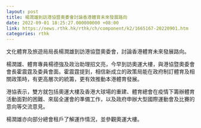 ```yaml
---
layout: post
title: 楊潤雄到訪港協暨奧委會討論香港體育未來發展路向
date: 2022-09-01 18:25:27.000000000 +08:00
link: https://news.rthk.hk/rthk/ch/component/k2/1665167-20220901.htm
categories: rthk
---
```


文化體育及旅遊局局長楊潤雄到訪港協暨奧委會，討論香港體育未來發展路向。

楊潤雄、體育專員楊德強及政治助理招文亮，今早到訪奧運大樓，與港協暨奧委會會長霍震霆及委員會面。霍震霆提到，相信新成立的政策局能在政府制訂體育及相關政策時，有更高層次的統籌，更有效推動本港體育發展。

港協表示，雙方就包括奧運大樓及香港大球場的重建、體育總會在疫情下籌辦體育活動面對的困難、來屆全運會的準備工作，以及政府申辦大型國際運動會及比賽的意向等交流意見。

楊潤雄亦向部分總會租戶了解運作情況，並參觀奧運大樓。
